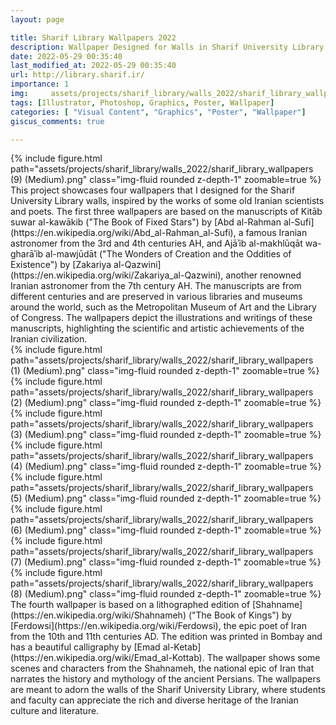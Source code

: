 ```yaml
---
layout: page

title: Sharif Library Wallpapers 2022
description: Wallpaper Designed for Walls in Sharif University Library
date: 2022-05-29 00:35:40
last_modified_at: 2022-05-29 00:35:40 
url: http://library.sharif.ir/
importance: 1
img:     assets/projects/sharif_library/walls_2022/sharif_library_wallpapers (9) (Medium).png
tags: [Illustrator, Photoshop, Graphics, Poster, Wallpaper]
categories: [ "Visual Content", "Graphics", "Poster", "Wallpaper"]
giscus_comments: true

---
```


<div class="row mt-3">
    <div class="col-sm mt-3 mt-md-0">
        {% include figure.html path="assets/projects/sharif_library/walls_2022/sharif_library_wallpapers (9) (Medium).png" class="img-fluid rounded z-depth-1" zoomable=true %}
    </div>
</div>
This project showcases four wallpapers that I designed for the Sharif University Library walls, inspired by the works of some old Iranian scientists and poets. The first three wallpapers are based on the manuscripts of Kitāb suwar al-kawākib ("The Book of Fixed Stars") by [Abd al-Rahman al-Sufi](https://en.wikipedia.org/wiki/Abd_al-Rahman_al-Sufi), a famous Iranian astronomer from the 3rd and 4th centuries AH, and Ajāʾib al-makhlūqāt wa-gharāʾib al-mawjūdāt ("The Wonders of Creation and the Oddities of Existence") by [Zakariya al-Qazwini](https://en.wikipedia.org/wiki/Zakariya_al-Qazwini), another renowned Iranian astronomer from the 7th century AH. The manuscripts are from different centuries and are preserved in various libraries and museums around the world, such as the Metropolitan Museum of Art and the Library of Congress. The wallpapers depict the illustrations and writings of these manuscripts, highlighting the scientific and artistic achievements of the Iranian civilization. 

<div class="row mt-3">
    <div class="col-sm mt-3 mt-md-0">
        {% include figure.html path="assets/projects/sharif_library/walls_2022/sharif_library_wallpapers (1) (Medium).png" class="img-fluid rounded z-depth-1" zoomable=true %}
    </div>
    <div class="col-sm mt-3 mt-md-0">
        {% include figure.html path="assets/projects/sharif_library/walls_2022/sharif_library_wallpapers (2) (Medium).png" class="img-fluid rounded z-depth-1" zoomable=true %}
    </div> 
    <div class="col-sm mt-3 mt-md-0">
        {% include figure.html path="assets/projects/sharif_library/walls_2022/sharif_library_wallpapers (3) (Medium).png" class="img-fluid rounded z-depth-1" zoomable=true %}
    </div>
        <div class="col-sm mt-3 mt-md-0">
        {% include figure.html path="assets/projects/sharif_library/walls_2022/sharif_library_wallpapers (4) (Medium).png" class="img-fluid rounded z-depth-1" zoomable=true %}
    </div>  
</div>

<div class="row mt-3">
    <div class="col-sm mt-3 mt-md-0">
        {% include figure.html path="assets/projects/sharif_library/walls_2022/sharif_library_wallpapers (5) (Medium).png" class="img-fluid rounded z-depth-1" zoomable=true %}
    </div>
    <div class="col-sm mt-3 mt-md-0">
        {% include figure.html path="assets/projects/sharif_library/walls_2022/sharif_library_wallpapers (6) (Medium).png" class="img-fluid rounded z-depth-1" zoomable=true %}
    </div> 
    <div class="col-sm mt-3 mt-md-0">
        {% include figure.html path="assets/projects/sharif_library/walls_2022/sharif_library_wallpapers (7) (Medium).png" class="img-fluid rounded z-depth-1" zoomable=true %}
    </div>
        <div class="col-sm mt-3 mt-md-0">
        {% include figure.html path="assets/projects/sharif_library/walls_2022/sharif_library_wallpapers (8) (Medium).png" class="img-fluid rounded z-depth-1" zoomable=true %}
    </div>

</div>
The fourth wallpaper is based on a lithographed edition of [Shahname](https://en.wikipedia.org/wiki/Shahnameh) ("The Book of Kings") by [Ferdowsi](https://en.wikipedia.org/wiki/Ferdowsi), the epic poet of Iran from the 10th and 11th centuries AD. The edition was printed in Bombay and has a beautiful calligraphy by [Emad al-Ketab](https://en.wikipedia.org/wiki/Emad_al-Kottab). The wallpaper shows some scenes and characters from the Shahnameh, the national epic of Iran that narrates the history and mythology of the ancient Persians. The wallpapers are meant to adorn the walls of the Sharif University Library, where students and faculty can appreciate the rich and diverse heritage of the Iranian culture and literature.


